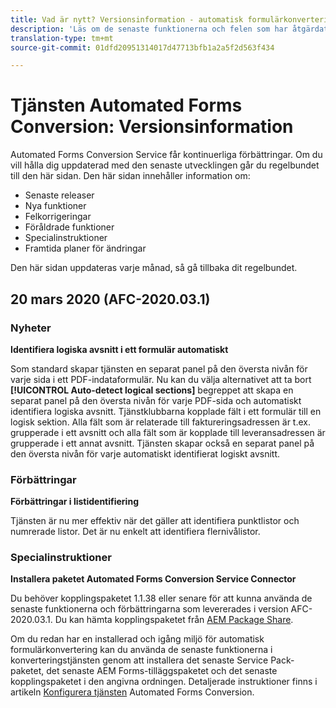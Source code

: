 ```yaml
---
title: Vad är nytt? Versionsinformation - automatisk formulärkonverteringstjänst
description: 'Läs om de senaste funktionerna och felen som har åtgärdats för tjänsten Automated Forms Conversion '
translation-type: tm+mt
source-git-commit: 01dfd20951314017d47713bfb1a2a5f2d563f434

---
```



# Tjänsten Automated Forms Conversion: Versionsinformation

Automated Forms Conversion Service får kontinuerliga förbättringar. Om du vill hålla dig uppdaterad med den senaste utvecklingen går du regelbundet till den här sidan. Den här sidan innehåller information om:

* Senaste releaser
* Nya funktioner
* Felkorrigeringar
* Föråldrade funktioner
* Specialinstruktioner
* Framtida planer för ändringar

Den här sidan uppdateras varje månad, så gå tillbaka dit regelbundet.

## 20 mars 2020 (AFC-2020.03.1)

### Nyheter

**Identifiera logiska avsnitt i ett formulär automatiskt**

Som standard skapar tjänsten en separat panel på den översta nivån för varje sida i ett PDF-indataformulär. Nu kan du välja alternativet att ta bort **[!UICONTROL Auto-detect logical sections]** begreppet att skapa en separat panel på den översta nivån för varje PDF-sida och automatiskt identifiera logiska avsnitt. Tjänstklubbarna kopplade fält i ett formulär till en logisk sektion. Alla fält som är relaterade till faktureringsadressen är t.ex. grupperade i ett avsnitt och alla fält som är kopplade till leveransadressen är grupperade i ett annat avsnitt. Tjänsten skapar också en separat panel på den översta nivån för varje automatiskt identifierat logiskt avsnitt.

### Förbättringar

**Förbättringar i listidentifiering**

Tjänsten är nu mer effektiv när det gäller att identifiera punktlistor och numrerade listor. Det är nu enkelt att identifiera flernivålistor.

### Specialinstruktioner

**Installera paketet Automated Forms Conversion Service Connector**

Du behöver kopplingspaketet 1.1.38 eller senare för att kunna använda de senaste funktionerna och förbättringarna som levererades i version AFC-2020.03.1. Du kan hämta kopplingspaketet från [AEM Package Share](https://www.adobeaemcloud.com/content/marketplace/marketplaceProxy.html?packagePath=/content/companies/public/adobe/packages/cq650/servicepack/fd/AEM-Forms-6.5.4.0-WIN).

Om du redan har en installerad och igång miljö för automatisk formulärkonvertering kan du använda de senaste funktionerna i konverteringstjänsten genom att installera det senaste Service Pack-paketet, det senaste AEM Forms-tilläggspaketet och det senaste kopplingspaketet i den angivna ordningen. Detaljerade instruktioner finns i artikeln [Konfigurera tjänsten](configure-service.md) Automated Forms Conversion.
